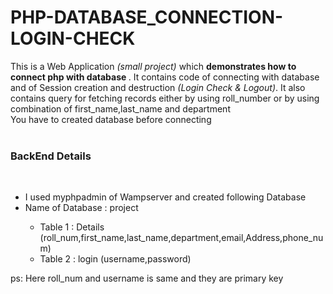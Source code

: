 # PHP-DATABASE_CONNECTION-LOGIN-CHECK
This is a Web Application <i>(small project)</i> which <b>demonstrates how to connect php with database </b>. It contains code of connecting with 
database and of Session creation and destruction<i> (Login Check & Logout)</i>. It also contains query for fetching records either by using roll_number or by using combination
of first_name,last_name and department <br>
You have to created database before connecting  <br><br>
<h3><b>BackEnd Details</b></h3><br>
<ul>
 <li>I used myphpadmin of Wampserver and created following Database </li>
 <li>  Name of Database : project </li> 
   <ul>
   <li> Table 1 : Details (roll_num,first_name,last_name,department,email,Address,phone_num) </li>
   <li> Table 2 : login (username,password) </li>
  </ul>
 </li>
</ul> 
ps: Here roll_num and username is same and they are primary key
